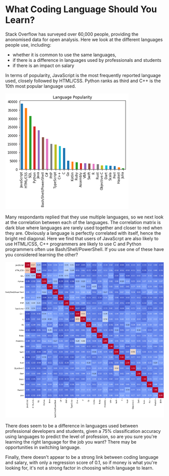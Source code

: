 # What Coding Language Should You Learn?

[image1]: ../images/image1.png "Language Popularity"
[image2]: ../images/image2.png "Correlation Matrix"

Stack Overflow has surveyed over 60,000 people, providing the anonomised data for open analysis. Here we look at the different languages people use, including:
* whether it is common to use the same languages,
* if there is a difference in languages used by professionals and students
* if there is an impact on salary

In terms of popularity, JavaScript is the most frequently reported language used, closely followed by HTML/CSS. Python ranks as third and C++ is the 10th most popular language used.

![Language Popularity][image1]

Many respondants replied that they use multiple languages, so we next look at the correlation between each of the languages. The correlation matrix is dark blue where languages are rarely used together and closer to red when they are. Obviously a language is perfectly correlated with itself, hence the bright red diagonal. Here we find that users of JavaScrpt are also likely to use HTML/CSS, C++ programmers are likely to use C and Python programmers often use Bash/Shell/PowerShell. If you use one of these have you considered learning the other?

![Correlation Matrix][image2]

There does seem to be a difference in languages used between professional developers and students, given a 75% classification accuracy using languages to predict the level of profession, so are you sure you're learning the right language for the job you want? There may be opportunities in switching language.

Finally, there doesn't appear to be a strong link between coding language and salary, with only a regression score of 0.1, so if money is what you're looking for, it's not a strong factor in choosing which language to learn.
